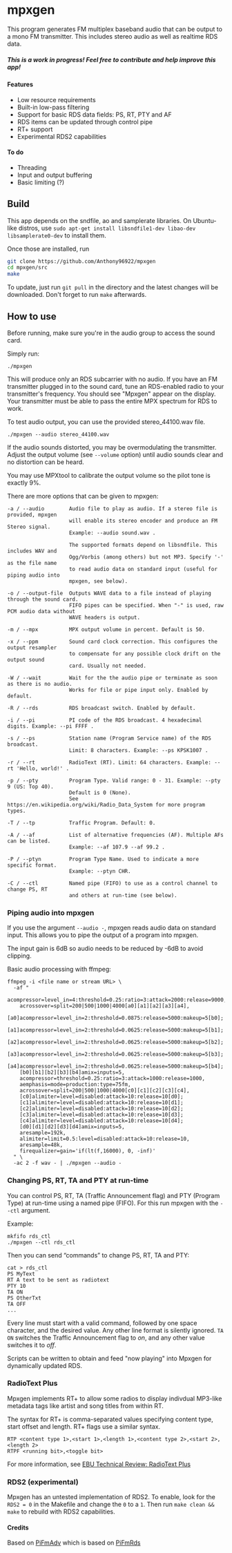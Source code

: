 # mpxgen
This program generates FM multiplex baseband audio that can be output to a mono FM transmitter. This includes stereo audio as well as realtime RDS data.

##### This is a work in progress! Feel free to contribute and help improve this app!

#### Features
- Low resource requirements
- Built-in low-pass filtering
- Support for basic RDS data fields: PS, RT, PTY and AF
- RDS items can be updated through control pipe
- RT+ support
- Experimental RDS2 capabilities

#### To do
- Threading
- Input and output buffering
- Basic limiting (?)

## Build
This app depends on the sndfile, ao and samplerate libraries. On Ubuntu-like distros, use `sudo apt-get install libsndfile1-dev libao-dev libsamplerate0-dev` to install them.

Once those are installed, run
```sh
git clone https://github.com/Anthony96922/mpxgen
cd mpxgen/src
make
```

To update, just run `git pull` in the directory and the latest changes will be downloaded. Don't forget to run `make` afterwards.

## How to use
Before running, make sure you're in the audio group to access the sound card.

Simply run:
```
./mpxgen
```
This will produce only an RDS subcarrier with no audio. If you have an FM transmitter plugged in to the sound card, tune an RDS-enabled radio to your transmitter's frequency. You should see "Mpxgen" appear on the display. Your transmitter must be able to pass the entire MPX spectrum for RDS to work.

To test audio output, you can use the provided stereo_44100.wav file.
```
./mpxgen --audio stereo_44100.wav
```
If the audio sounds distorted, you may be overmodulating the transmitter. Adjust the output volume (see `--volume` option) until audio sounds clear and no distortion can be heard.

You may use MPXtool to calibrate the output volume so the pilot tone is exactly 9%.

There are more options that can be given to mpxgen:
```
-a / --audio        Audio file to play as audio. If a stereo file is provided, mpxgen
                    will enable its stereo encoder and produce an FM Stereo signal.
                    Example: --audio sound.wav .

                    The supported formats depend on libsndfile. This includes WAV and
                    Ogg/Vorbis (among others) but not MP3. Specify '-' as the file name
                    to read audio data on standard input (useful for piping audio into
                    mpxgen, see below).

-o / --output-file  Outputs WAVE data to a file instead of playing through the sound card.
                    FIFO pipes can be specified. When "-" is used, raw PCM audio data without
                    WAVE headers is output.

-m / --mpx          MPX output volume in percent. Default is 50.

-x / --ppm          Sound card clock correction. This configures the output resampler
                    to compensate for any possible clock drift on the output sound
                    card. Usually not needed.

-W / --wait         Wait for the the audio pipe or terminate as soon as there is no audio.
                    Works for file or pipe input only. Enabled by default.

-R / --rds          RDS broadcast switch. Enabled by default.

-i / --pi           PI code of the RDS broadcast. 4 hexadecimal digits. Example: --pi FFFF .

-s / --ps           Station name (Program Service name) of the RDS broadcast.
                    Limit: 8 characters. Example: --ps KPSK1007 .

-r / --rt           RadioText (RT). Limit: 64 characters. Example: --rt 'Hello, world!' .

-p / --pty          Program Type. Valid range: 0 - 31. Example: --pty 9 (US: Top 40).
                    Default is 0 (None).
                    See https://en.wikipedia.org/wiki/Radio_Data_System for more program types.

-T / --tp           Traffic Program. Default: 0.

-A / --af           List of alternative frequencies (AF). Multiple AFs can be listed.
                    Example: --af 107.9 --af 99.2 .

-P / --ptyn         Program Type Name. Used to indicate a more specific format.
                    Example: --ptyn CHR.

-C / --ctl          Named pipe (FIFO) to use as a control channel to change PS, RT
                    and others at run-time (see below).
```

### Piping audio into mpxgen
If you use the argument `--audio -`, mpxgen reads audio data on standard input. This allows you to pipe the output of a program into mpxgen.

The input gain is 6dB so audio needs to be reduced by -6dB to avoid clipping.

Basic audio processing with ffmpeg:
```
ffmpeg -i <file name or stream URL> \
  -af "
    acompressor=level_in=4:threshold=0.25:ratio=3:attack=2000:release=9000,
    acrossover=split=200|500|1000|4000[a0][a1][a2][a3][a4],
    [a0]acompressor=level_in=2:threshold=0.0875:release=5000:makeup=5[b0];
    [a1]acompressor=level_in=2:threshold=0.0625:release=5000:makeup=5[b1];
    [a2]acompressor=level_in=2:threshold=0.0625:release=5000:makeup=5[b2];
    [a3]acompressor=level_in=2:threshold=0.0625:release=5000:makeup=5[b3];
    [a4]acompressor=level_in=2:threshold=0.0625:release=5000:makeup=5[b4];
    [b0][b1][b2][b3][b4]amix=inputs=5,
    acompressor=threshold=0.25:ratio=3:attack=1000:release=1000,
    aemphasis=mode=production:type=75fm,
    acrossover=split=200|500|1000|4000[c0][c1][c2][c3][c4],
    [c0]alimiter=level=disabled:attack=10:release=10[d0];
    [c1]alimiter=level=disabled:attack=10:release=10[d1];
    [c2]alimiter=level=disabled:attack=10:release=10[d2];
    [c3]alimiter=level=disabled:attack=10:release=10[d3];
    [c4]alimiter=level=disabled:attack=10:release=10[d4];
    [d0][d1][d2][d3][d4]amix=inputs=5,
    aresample=192k,
    alimiter=limit=0.5:level=disabled:attack=10:release=10,
    aresample=48k,
    firequalizer=gain='if(lt(f,16000), 0, -inf)'
  " \
  -ac 2 -f wav - | ./mpxgen --audio -
```

### Changing PS, RT, TA and PTY at run-time
You can control PS, RT, TA (Traffic Announcement flag) and PTY (Program Type) at run-time using a named pipe (FIFO). For this run mpxgen with the `--ctl` argument.

Example:
```
mkfifo rds_ctl
./mpxgen --ctl rds_ctl
```
Then you can send “commands” to change PS, RT, TA and PTY:
```
cat > rds_ctl
PS MyText
RT A text to be sent as radiotext
PTY 10
TA ON
PS OtherTxt
TA OFF
...
```
Every line must start with a valid command, followed by one space character, and the desired value. Any other line format is silently ignored. `TA ON` switches the Traffic Announcement flag to *on*, and any other value switches it to *off*.

Scripts can be written to obtain and feed "now playing" into Mpxgen for dynamically updated RDS.

### RadioText Plus
Mpxgen implements RT+ to allow some radios to display indivdual MP3-like metadata tags like artist and song titles from within RT.

The syntax for RT+ is comma-separated values specifying content type, start offset and length. RT+ flags use a similar syntax.
```
RTP <content type 1>,<start 1>,<length 1>,<content type 2>,<start 2>,<length 2>
RTPF <running bit>,<toggle bit>
```
For more information, see [EBU Technical Review: RadioText Plus](https://tech.ebu.ch/docs/techreview/trev_307-radiotext.pdf)

### RDS2 (experimental)
Mpxgen has an untested implementation of RDS2. To enable, look for the `RDS2 = 0` in the Makefile and change the `0` to a `1`. Then run `make clean && make` to rebuild with RDS2 capabilities.

#### Credits
Based on [PiFmAdv](https://github.com/miegl/PiFmAdv) which is based on [PiFmRds](https://github.com/ChristopheJacquet/PiFmRds)
